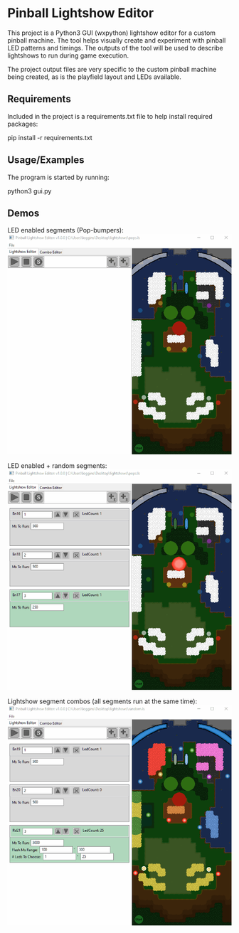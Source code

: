 
# Pinball Lightshow Editor

This project is a Python3 GUI (wxpython) lightshow editor for a custom pinball machine. The tool helps visually create and experiment with pinball LED patterns and timings. The outputs of the tool will be used to describe lightshows to run during game execution.

The project output files are very specific to the custom pinball machine being created, as is the playfield layout and LEDs available.
## Requirements

Included in the project is a requirements.txt file to help install required packages:

pip install -r requirements.txt
## Usage/Examples

The program is started by running:

python3 gui.py
## Demos
LED enabled segments (Pop-bumpers):
![](https://github.com/cdjam/pinball-lightshow-editor/blob/main/demos/01_pops.gif)

LED enabled + random segments:
![](https://github.com/cdjam/pinball-lightshow-editor/blob/main/demos/02_random.gif)

Lightshow segment combos (all segments run at the same time):
![](https://github.com/cdjam/pinball-lightshow-editor/blob/main/demos/03_combo.gif)